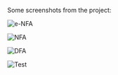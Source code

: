 Some screenshots from the project:

![e-NFA](https://github.com/SabrinaAmalyn/Finite-Automata-Converter/assets/88494163/fe81ff26-d696-4a1b-bcf7-725026a9e6ed)

![NFA](https://github.com/SabrinaAmalyn/Finite-Automata-Converter/assets/88494163/005dabd1-8faa-467d-9c9b-0aaa4ef12e0c)

![DFA](https://github.com/SabrinaAmalyn/Finite-Automata-Converter/assets/88494163/5f89f077-7bad-421e-9440-f70aaec38c57)

![Test](https://github.com/SabrinaAmalyn/Finite-Automata-Converter/assets/88494163/d17338c4-a50d-455e-8bfe-795ad5f6feae)

